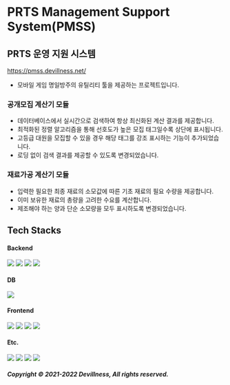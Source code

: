 # PRTS Management Support System(PMSS)

## PRTS 운영 지원 시스템
https://pmss.devillness.net/
* 모바일 게임 명일방주의 유틸리티 툴을 제공하는 프로젝트입니다.

### 공개모집 계산기 모듈
* 데이터베이스에서 실시간으로 검색하여 항상 최신화된 계산 결과를 제공합니다.
* 최적화된 정렬 알고리즘을 통해 선호도가 높은 모집 태그일수록 상단에 표시됩니다.
* 고등급 대원을 모집할 수 있을 경우 해당 태그를 강조 표시하는 기능이 추가되었습니다.
* 로딩 없이 검색 결과를 제공할 수 있도록 변경되었습니다.

### 재료가공 계산기 모듈
* 입력한 필요한 최종 재료의 소모값에 따른 기초 재료의 필요 수량을 제공합니다.
* 이미 보유한 재료의 총량을 고려한 수요를 계산합니다.
* 제조해야 하는 양과 단순 소모량을 모두 표시하도록 변경되었습니다.



## Tech Stacks

#### Backend
<img src="https://img.shields.io/badge/openjdk-FFFFFF?style=for-the-badge&logo=openjdk&logoColor=black"> <img src="https://img.shields.io/badge/spring boot-6DB33F?style=for-the-badge&logo=springboot&logoColor=white"> <img src="https://img.shields.io/badge/MyBatis-d40000?style=for-the-badge&logo=data:image/webp;base64,UklGRtgAAABXRUJQVlA4TMwAAAAvD8ADEJU4biRJkdp/p+NowIQ6hr5HBFQBAA1Gb/aWlrZk2zaT1ay2/QXOd8lmvHhp9axm2zYmIOfgmYZ6gUrQI89QSmIpGdIMA4mGg3QBnocYVckcnzEHzjW4zxJlFQEbbvx3+7VJmrxo6U23ey/d7UOfVVWQAmC6vXjqi77NWrFOVyAU9vwP/fk1g5xEzNOg/ckmQdXqfeQYtwCKkiX/k7rACoi48D9pDatAwPkt+RvYZClwflXWcPH35dWhEfICQwQCXkFODIgCewE=&logoColor=white"> <img src="https://img.shields.io/badge/gradle-02303A?style=for-the-badge&logo=gradle&logoColor=white">

#### DB
<img src="https://img.shields.io/badge/MariaDB-003545?style=for-the-badge&logo=MariaDB&logoColor=white">

#### Frontend
<img src="https://img.shields.io/badge/JSP-ffa500?style=for-the-badge&logo=data:image/webp;base64,UklGRhIBAABXRUJQVlA4TAYBAAAvD8ADEFUwaBvJ0fIn7fuyh2FLBJzb1o4571iVbRuxbfVWZduVM6qyUvEX2LZV2UllVOOZAGhkMpFydRiz5c0kHHg3WABm5178sfPMjButmna1SLQzqTU89F16FpuZOYgA4IXMcGEeAp1XAJQfLm5OtjGHp0pAABQGWz5NmtJsV5siQ8aFaOQbAJnBthulsnW6lMIi2hRvEfzwafXbdqHKnnT9ouQYdaRQLv8Sos+8boOGZBlQ4IHHijTZ1PBoDNb9c3j3zOqZnce+eKkS+WEz2ORJzcPBLhjKjTnwAFVIayezToSDi82PRb8jj37YPq41q5/RIAYSgUioDK2GbXg1AQ26CxIA"> <img src="https://img.shields.io/badge/javascript-F7DF1E?style=for-the-badge&logo=javascript&logoColor=black"> <img src="https://img.shields.io/badge/AJAX-ffffff?style=for-the-badge&logo=data:image/webp;base64,UklGRvoAAABXRUJQVlA4TO0AAAAvD8ADEFCQtgET/7Z3NETAoW3rmPO6qdh5Jrad2uxt27Zt27aT1nYyRhU7lfMmwDU5UbrBYwwqKUtcChQoYPO2o5VWwcMAyV4LSy3UAh+rsDNBiZ9xyg+mHjMmSWU/AAEVUbayCwAgQSkAAA+Xq3r16tWrVaderU2HatWLdsXAObQh1Yc1fP9+oT8I/bpijOdfKC3zyg0qEGRBmlR86IoxASF9pvxFyeLFWAsrxm7CsSYbirmoUKjMsA7NzqEr+o4hhN40uobVJx4WG+nSpEmTIV2aFMvWpcngTsICExOroilSAgBwQ060PYoHAAAA"> <img src="https://img.shields.io/badge/css3-1572B6?style=for-the-badge&logo=css3&logoColor=white">

#### Etc.
<img src="https://img.shields.io/badge/AWS EC2-FF9900?style=for-the-badge&logo=Amazon EC2&logoColor=white"> <img src="https://img.shields.io/badge/apachetomcat-F8DC75?style=for-the-badge&logo=apachetomcat&logoColor=black"> <img src="https://img.shields.io/badge/Cloudflare-F38020?style=for-the-badge&logo=Cloudflare&logoColor=white"> <img src="https://img.shields.io/badge/git-F05032?style=for-the-badge&logo=git&logoColor=white">

##### Copyright © 2021-2022 Devillness, All rights reserved.
